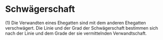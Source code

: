 # Schwägerschaft

(1) Die Verwandten eines Ehegatten sind mit dem anderen Ehegatten verschwägert. Die Linie und der Grad der Schwägerschaft bestimmen sich nach der Linie und dem Grade der sie vermittelnden Verwandtschaft.